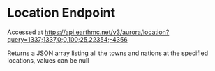 # Location Endpoint
Accessed at https://api.earthmc.net/v3/aurora/location?query=1337;1337,0;0,100;25,22354;-4356

Returns a JSON array listing all the towns and nations at the specified locations, values can be null